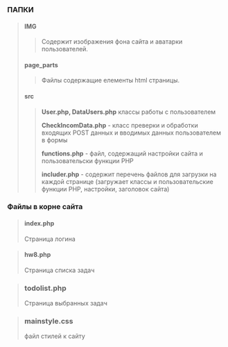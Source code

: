 ### ПАПКИ

> #### IMG
>> Содержит изображения фона сайта и аватарки пользователей.
> #### page_parts
>> Файлы содержащие елементы html страницы.
> #### src
>> **User.php, DataUsers.php** классы работы с пользователем
>>
>> **CheckIncomData.php** - класс преверки и обработки входящих POST данных и вводимых данных пользователем в формы
>>
>> **functions.php** - файл, содержащий настройки сайта и пользовательски функции PHP
>>
>> **includer.php** - содержит перечень файлов для загрузки на каждой странице (загружает классы и пользовательские функции PHP, настройки, заголовок сайта) 
### Файлы в корне сайта
> #### index.php
> Страница логина

> #### hw8.php
> Страница списка задач

> ### todolist.php
> Страница выбранных задач

> ### mainstyle.css
> файл стилей к сайту
